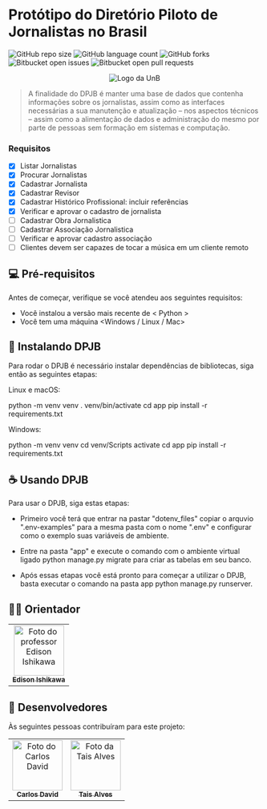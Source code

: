 # Protótipo do Diretório Piloto de Jornalistas no Brasil

![GitHub repo size](https://img.shields.io/github/repo-size/dauid64/diretorio_jornalistas?style=for-the-badge)
![GitHub language count](https://img.shields.io/github/languages/count/dauid64/diretorio_jornalistas?style=for-the-badge)
![GitHub forks](https://img.shields.io/github/forks/dauid64/diretorio_jornalistas?style=for-the-badge)
![Bitbucket open issues](https://img.shields.io/bitbucket/issues/dauid64/diretorio_jornalistas?style=for-the-badge)
![Bitbucket open pull requests](https://img.shields.io/bitbucket/pr-raw/dauid64/diretorio_jornalistas?style=for-the-badge)

<p align="center">
    <img src="https://github.com/dauid64/diretorio_jornalistas/assets/94979678/eed735eb-c79b-413f-8abc-4885b444d74a" alt="Logo da UnB">
</p>

> A finalidade do DPJB é manter uma base de dados que contenha
informações sobre os jornalistas, assim como as interfaces necessárias a sua manutenção e atualização – nos aspectos técnicos – assim como a alimentação de dados e administração do mesmo por parte de pessoas sem formação em sistemas e computação.

### Requisitos

- [x] Listar Jornalistas
- [x] Procurar Jornalistas
- [x] Cadastrar Jornalista
- [x] Cadastrar Revisor
- [x] Cadastrar Histórico Profissional: incluir referências
- [x] Verificar e aprovar o cadastro de jornalista
- [ ] Cadastrar Obra Jornalistica
- [ ] Cadastrar Associação Jornalistica
- [ ] Verificar e aprovar cadastro associação
- [ ] Clientes devem ser capazes de tocar a música em um cliente remoto

## 💻 Pré-requisitos

Antes de começar, verifique se você atendeu aos seguintes requisitos:

- Você instalou a versão mais recente de < Python >
- Você tem uma máquina <Windows / Linux / Mac>

## 🚀 Instalando DPJB

Para rodar o DPJB é necessário instalar dependências de bibliotecas, siga então as seguintes etapas:

Linux e macOS:

python -m venv venv
. venv/bin/activate
cd app
pip install -r requirements.txt

Windows:

python -m venv venv
cd venv/Scripts
activate
cd app
pip install -r requirements.txt


## ☕ Usando DPJB

Para usar o DPJB, siga estas etapas:

* Primeiro você terá que entrar na pastar "dotenv_files" copiar o arquvio ".env-examples" para a mesma pasta com o nome ".env" e configurar como o exemplo suas variáveis de ambiente.

* Entre na pasta "app" e execute o comando com o ambiente virtual ligado python manage.py migrate para criar as tabelas em seu banco.

* Após essas etapas você está pronto para começar a utilizar o DPJB, basta executar o comando na pasta app python manage.py runserver.

## 👨‍🏫 Orientador

<table>
  <tr>
    <td align="center">
      <a href="http://buscatextual.cnpq.br/buscatextual/visualizacv.do;jsessionid=5E925864A1302E3E6B065741269FC62B.buscatextual_0" title="Lattes">
        <img src="https://github.com/dauid64/diretorio_jornalistas/assets/94979678/b5dee120-150c-4316-8431-b18ad9b277f5" width="100px;" alt="Foto do professor Edison Ishikawa"/><br>
        <sub>
          <b>Edison Ishikawa</b>
        </sub>
      </a>
    </td>
  </tr>
</table>


## 🤝 Desenvolvedores

Às seguintes pessoas contribuíram para este projeto:

<table>
  <tr>
    <td align="center">
      <a href="https://github.com/dauid64" title="Github">
        <img src="https://github.com/dauid64/streaming_audio/assets/94979678/ca828726-8438-4c20-9227-b2639e13f96d" width="100px;" alt="Foto do Carlos David"/><br>
        <sub>
          <b>Carlos David</b>
        </sub>
      </a>
    </td>
    <td align="center">
      <a href="https://github.com/Tais-A" title="Github">
        <img src="https://github.com/dauid64/diretorio_jornalistas/assets/94979678/dc4f301f-b71b-4de7-a6ac-601e28eb1055" width="100px;" alt="Foto da Tais Alves"/><br>
        <sub>
          <b>Tais Alves</b>
        </sub>
      </a>
    </td>
  </tr>
</table>